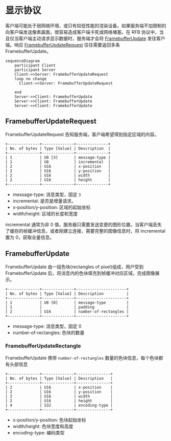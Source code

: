 # 显示协议

客户端可能处于弱网络环境，或只有较低性能的渲染设备。如果服务端不加限制的向客户端发送像素画面，很容易造成客户端卡死或网络堵塞。在 RFB 协议中，当且仅当客户端主动请求显示数据时，服务端才会将 [FramebufferUpdate](#FramebufferUpdate) 发往客户端。响应 [FramebufferUpdateRequest](FramebufferUpdateRequest) 往往需要返回多条 FramebufferUpdate。


```mermaid
sequenceDiagram
    participant Client
    participant Server
    Client->>Server: FramebufferUpdateRequest
    loop no change
      Client->>Server: FramebufferUpdateRequest
    
    end
    Server->>Client: FramebufferUpdate
    Server->>Client: FramebufferUpdate
    Server->>Client: FramebufferUpdate
```

## FramebufferUpdateRequest

FramebufferUpdateRequest 告知服务端，客户端希望得到指定区域的内容。

```
+--------------+--------------+--------------+
| No. of bytes | Type [Value] | Description  |
+--------------+--------------+--------------+
| 1            | U8 [3]       | message-type |
| 1            | U8           | incremental  |
| 2            | U16          | x-position   |
| 2            | U16          | y-position   |
| 2            | U16          | width        |
| 2            | U16          | height       |
+--------------+--------------+--------------+
```

- message-type: 消息类型，固定 `3`
- incremental: 是否是增量请求。
- x-position/y-position: 区域的起始坐标
- width/height: 区域的长度和宽度

incremental 通常为非 0 值，服务器只需要发送变更的图形位置。当客户端丢失了缓存的帧缓冲信息，或者刚建立连接，需要完整的图像信息时，将 incremental 置为 0，获取全量信息。

## FramebufferUpdate

FramebufferUpdate 由一组色块(rectangles of pixel)组成，用户受到 FramebufferUpdate 后，将消息内的色块填充到帧缓冲对应区域，完成图像展示。

```
+--------------+--------------+----------------------+
| No. of bytes | Type [Value] | Description          |
+--------------+--------------+----------------------+
| 1            | U8 [0]       | message-type         |
| 1            |              | padding              |
| 2            | U16          | number-of-rectangles |
+--------------+--------------+----------------------+
```

- message-type: 消息类型，固定 0
- number-of-rectangles: 色块的数量

### FramebufferUpdateRectangle

FramebufferUpdate 携带 `number-of-rectangles` 数量的色块信息，每个色块都有头部信息

```
+--------------+--------------+---------------+
| No. of bytes | Type [Value] | Description   |
+--------------+--------------+---------------+
| 2            | U16          | x-position    |
| 2            | U16          | y-position    |
| 2            | U16          | width         |
| 2            | U16          | height        |
| 4            | S32          | encoding-type |
+--------------+--------------+---------------+
```

- x-position/y-position: 色块起始坐标
- width/height: 色块宽度和高度
- encoding-type: 编码类型